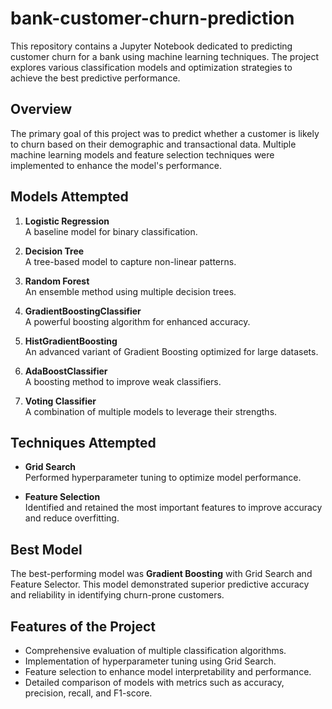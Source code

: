 # bank-customer-churn-prediction

This repository contains a Jupyter Notebook dedicated to predicting customer churn for a bank using machine learning techniques. The project explores various classification models and optimization strategies to achieve the best predictive performance.

## Overview

The primary goal of this project was to predict whether a customer is likely to churn based on their demographic and transactional data. Multiple machine learning models and feature selection techniques were implemented to enhance the model's performance.

## Models Attempted

1. **Logistic Regression**  
   A baseline model for binary classification.
   
2. **Decision Tree**  
   A tree-based model to capture non-linear patterns.

3. **Random Forest**  
   An ensemble method using multiple decision trees.

4. **GradientBoostingClassifier**  
   A powerful boosting algorithm for enhanced accuracy.

5. **HistGradientBoosting**  
   An advanced variant of Gradient Boosting optimized for large datasets.

6. **AdaBoostClassifier**  
   A boosting method to improve weak classifiers.

7. **Voting Classifier**  
   A combination of multiple models to leverage their strengths.

## Techniques Attempted

- **Grid Search**  
   Performed hyperparameter tuning to optimize model performance.
   
- **Feature Selection**  
   Identified and retained the most important features to improve accuracy and reduce overfitting.

## Best Model

The best-performing model was **Gradient Boosting** with Grid Search and Feature Selector. This model demonstrated superior predictive accuracy and reliability in identifying churn-prone customers.

## Features of the Project

- Comprehensive evaluation of multiple classification algorithms.
- Implementation of hyperparameter tuning using Grid Search.
- Feature selection to enhance model interpretability and performance.
- Detailed comparison of models with metrics such as accuracy, precision, recall, and F1-score.
